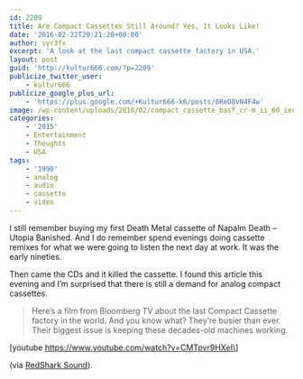 ```yaml
---
id: 2209
title: Are Compact Cassettes Still Around? Yes, It Looks Like!
date: '2016-02-22T20:21:28+00:00'
author: syr3fx
excerpt: 'A look at the last compact cassette factory in USA.'
layout: post
guid: 'http://kultur666.com/?p=2209'
publicize_twitter_user:
    - kultur666
publicize_google_plus_url:
    - 'https://plus.google.com/+Kultur666-k6/posts/6ReD8vN4F4w'
image: /wp-content/uploads/2016/02/compact_cassette_basf_cr-m_ii_60_iec_ii_img_8350.jpg
categories:
    - '2015'
    - Entertainment
    - Thoughts
    - USA
tags:
    - '1990'
    - analog
    - audio
    - cassette
    - video
---
```


I still remember buying my first Death Metal cassette of Napalm Death – Utopia Banished. And I do remember spend evenings doing cassette remixes for what we were going to listen the next day at work. It was the early nineties.

Then came the CDs and it killed the cassette. I found this article this evening and I’m surprised that there is still a demand for analog compact cassettes.

> Here’s a film from Bloomberg TV about the last Compact Cassette factory in the world. And you know what? They’re busier than ever. Their biggest issue is keeping these decades-old machines working.

\[youtube https://www.youtube.com/watch?v=CMTpvr9HXeI\]

(via [RedShark Sound](http://www.redsharksound.com/cool-stuff/item/14-the-vinyl-revolution-is-not-the-only-one)).